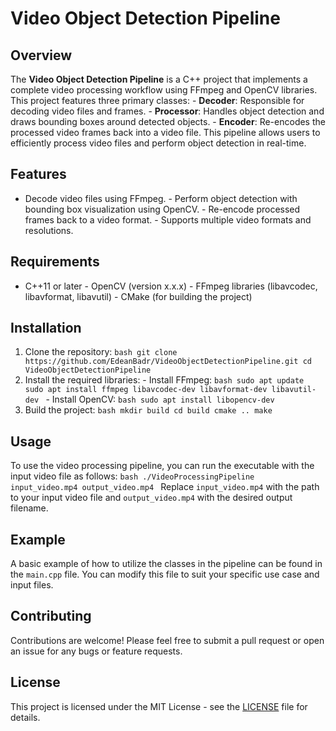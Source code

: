 # Video Object Detection Pipeline
## Overview
The **Video Object Detection Pipeline** is a C++ project that implements a complete video processing workflow using FFmpeg and OpenCV libraries. This project features three primary classes: - **Decoder**: Responsible for decoding video files and frames. - **Processor**: Handles object detection and draws bounding boxes around detected objects. - **Encoder**: Re-encodes the processed video frames back into a video file. This pipeline allows users to efficiently process video files and perform object detection in real-time.
## Features
- Decode video files using FFmpeg. - Perform object detection with bounding box visualization using OpenCV. - Re-encode processed frames back to a video format. - Supports multiple video formats and resolutions.
## Requirements
- C++11 or later - OpenCV (version x.x.x) - FFmpeg libraries (libavcodec, libavformat, libavutil) - CMake (for building the project)
## Installation
1. Clone the repository: ```bash git clone https://github.com/EdeanBadr/VideoObjectDetectionPipeline.git cd VideoObjectDetectionPipeline ``` 
2. Install the required libraries: - Install FFmpeg: ```bash sudo apt update sudo apt install ffmpeg libavcodec-dev libavformat-dev libavutil-dev ``` - Install OpenCV: ```bash sudo apt install libopencv-dev ``` 
3. Build the project: ```bash mkdir build cd build cmake .. make ```
## Usage
To use the video processing pipeline, you can run the executable with the input video file as follows: ```bash ./VideoProcessingPipeline input_video.mp4 output_video.mp4 ``` Replace `input_video.mp4` with the path to your input video file and `output_video.mp4` with the desired output filename.
## Example
A basic example of how to utilize the classes in the pipeline can be found in the `main.cpp` file. You can modify this file to suit your specific use case and input files.
## Contributing
Contributions are welcome! Please feel free to submit a pull request or open an issue for any bugs or feature requests.
## License
This project is licensed under the MIT License - see the [LICENSE](LICENSE) file for details.
